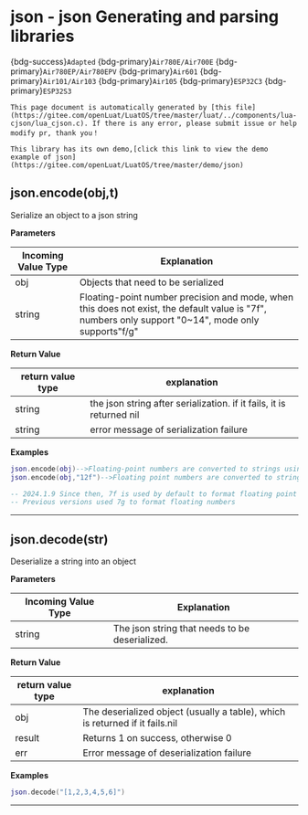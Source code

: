 # json - json Generating and parsing libraries

{bdg-success}`Adapted` {bdg-primary}`Air780E/Air700E` {bdg-primary}`Air780EP/Air780EPV` {bdg-primary}`Air601` {bdg-primary}`Air101/Air103` {bdg-primary}`Air105` {bdg-primary}`ESP32C3` {bdg-primary}`ESP32S3`

```{note}
This page document is automatically generated by [this file](https://gitee.com/openLuat/LuatOS/tree/master/luat/../components/lua-cjson/lua_cjson.c). If there is any error, please submit issue or help modify pr, thank you！
```

```{tip}
This library has its own demo,[click this link to view the demo example of json](https://gitee.com/openLuat/LuatOS/tree/master/demo/json)
```

## json.encode(obj,t)



Serialize an object to a json string

**Parameters**

|Incoming Value Type | Explanation|
|-|-|
|obj|Objects that need to be serialized|
|string|Floating-point number precision and mode, when this does not exist, the default value is "7f", numbers only support "0~14", mode only supports"f/g"|

**Return Value**

|return value type | explanation|
|-|-|
|string|the json string after serialization. if it fails, it is returned nil|
|string|error message of serialization failure|

**Examples**

```lua
json.encode(obj)-->Floating-point numbers are converted to strings using%.7g.
json.encode(obj,"12f")-->Floating point numbers are converted to strings using%.12f

-- 2024.1.9 Since then, 7f is used by default to format floating point numbers.
-- Previous versions used 7g to format floating numbers

```

---

## json.decode(str)



Deserialize a string into an object

**Parameters**

|Incoming Value Type | Explanation|
|-|-|
|string|The json string that needs to be deserialized.|

**Return Value**

|return value type | explanation|
|-|-|
|obj|The deserialized object (usually a table), which is returned if it fails.nil|
|result|Returns 1 on success, otherwise 0|
|err|Error message of deserialization failure|

**Examples**

```lua
json.decode("[1,2,3,4,5,6]")

```

---

